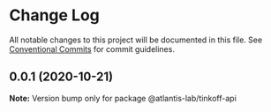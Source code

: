 # Change Log

All notable changes to this project will be documented in this file.
See [Conventional Commits](https://conventionalcommits.org) for commit guidelines.

## 0.0.1 (2020-10-21)

**Note:** Version bump only for package @atlantis-lab/tinkoff-api
